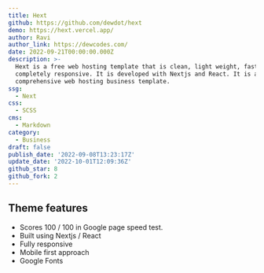 ```yaml
---
title: Hext
github: https://github.com/dewdot/hext
demo: https://hext.vercel.app/
author: Ravi
author_link: https://dewcodes.com/
date: 2022-09-21T00:00:00.000Z
description: >-
  Hext is a free web hosting template that is clean, light weight, fast, and
  completely responsive. It is developed with Nextjs and React. It is a
  comprehensive web hosting business template.
ssg:
  - Next
css:
  - SCSS
cms:
  - Markdown
category:
  - Business
draft: false
publish_date: '2022-09-08T13:23:17Z'
update_date: '2022-10-01T12:09:36Z'
github_star: 8
github_fork: 2
---
```


## Theme features

- Scores 100 / 100 in Google page speed test.
- Built using Nextjs / React
- Fully responsive
- Mobile first approach
- Google Fonts
